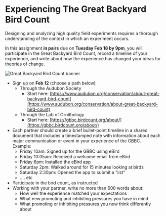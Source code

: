 # Experiencing The Great Backyard Bird Count
Designing and analyzing high quality field experiments requires a thorough understanding of the context in which an experiment occurs. 

In this assignment **in pairs** due on **Tuesday Feb 18 by 9pm**, you will participate in the Great Backyard Bird Count, record a timeline of your experience, and write about how the experience has changed your ideas for theories of change.

![Great Backyard Bird Count banner](gbbc.png)

* Sign up on **Feb 12** (choose a path below)
  * Through the Audubon Society
    * Start here: [https://www.audubon.org/conservation/about-great-backyard-bird-count](https://www.audubon.org/conservation/about-great-backyard-bird-count)
  * Through the Lab of Ornithology
    * Start here: [https://gbbc.birdcount.org/about/](https://gbbc.birdcount.org/about/)
* Each partner should create a brief bullet-point timeline in a shared document that includes a timestamped note with information about each major communication or event in your experience of the GBBC. Example:
  * Friday 10am: Signed up for the GBBC using eBird
  * Friday 10:05am: Received a welcome email from eBird
  * Friday 6pm: Installed the eBird app
  * Saturday 2pm: Walked around for 15 minutes looking at birds
  * Saturday 2:30pm: Opened the app to submit a "list"
  * .... etc
* Participate in the bird count, as instructed
* Working with your partner, write no more than 600 words about:
  * How well the experience matched your expectations
  * What new promoting and inhibiting pressures you have in mind
  * What promoting or inhibiting pressures you now think differently about
